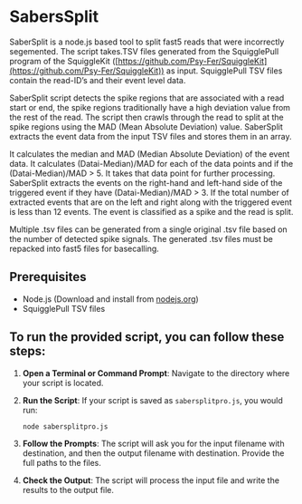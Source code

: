 # SabersSplit

SaberSplit is a node.js based tool to split fast5 reads that were incorrectly segemented. The script takes.TSV files generated from the SquigglePull program of the SquiggleKit ([https://github.com/Psy-Fer/SquiggleKit](https://github.com/Psy-Fer/SquiggleKit)) as input. SquigglePull TSV files contain the read-ID’s and their event level data.

SaberSplit script detects the spike regions that are associated with a read start or end, the spike regions traditionally have a high deviation value from the rest of the read. The script then crawls through the read to split at the spike regions using the MAD (Mean Absolute Deviation) value. SaberSplit extracts the event data from the input TSV files and stores them in an array. 

It calculates the median and MAD (Median Absolute Deviation) of the event data. It calculates (Datai-Median)/MAD for each of the data points and if the (Datai-Median)/MAD > 5. It takes that data point for further processing. SaberSplit extracts the events on the right-hand and left-hand side of the triggered event if they have (Datai-Median)/MAD > 3. If the total number of extracted events that are on the left and right along with the triggered event is less than 12 events. The event is classified as a spike and the read is split. 

Multiple .tsv files can be generated from a single original .tsv file based on the number of detected spike signals. The generated .tsv files must be repacked into fast5 files for basecalling.


## Prerequisites

- Node.js (Download and install from [nodejs.org](https://nodejs.org/))
- SquigglePull TSV files

## To run the provided script, you can follow these steps:

1. **Open a Terminal or Command Prompt**: Navigate to the directory where your script is located.

2. **Run the Script**: If your script is saved as `sabersplitpro.js`, you would run:

   ```bash
   node sabersplitpro.js
   ```

3. **Follow the Prompts**: The script will ask you for the input filename with destination, and then the output filename with destination. Provide the full paths to the files.

4. **Check the Output**: The script will process the input file and write the results to the output file.
